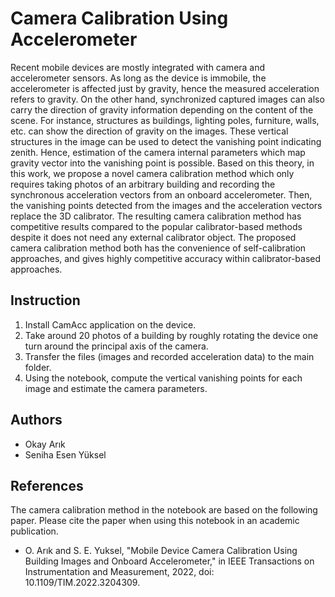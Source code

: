 # Camera Calibration Using Accelerometer
Recent mobile devices are mostly integrated with camera and accelerometer sensors. As long as the device is immobile, the accelerometer is affected just by gravity, hence the measured acceleration refers to gravity. On the other hand, synchronized captured images can also carry the direction of gravity information depending on the content of the scene. For instance, structures as buildings, lighting poles, furniture, walls, etc. can show the direction of gravity on the images. These vertical structures in the image can be used to detect the vanishing point indicating zenith. Hence, estimation of the camera internal parameters which map gravity vector into the vanishing point is possible. Based on this theory, in this work, we propose a novel camera calibration method which only requires taking photos of an arbitrary building and recording the synchronous acceleration vectors from an onboard accelerometer. Then, the vanishing points detected from the images and the acceleration vectors replace the 3D calibrator. The resulting camera calibration method has competitive results compared to the popular calibrator-based methods despite it does not need any external calibrator object. The proposed camera calibration method both has the convenience of self-calibration approaches, and gives highly competitive accuracy within calibrator-based approaches. 
## Instruction
1. Install CamAcc application on the device. 
2. Take around 20 photos of a building by roughly rotating the device one turn around the principal axis of the camera.
3. Transfer the files (images and recorded acceleration data) to the main folder.
4. Using the notebook, compute the vertical vanishing points for each image and estimate the camera parameters.
## Authors
- Okay Arık
- Seniha Esen Yüksel
## References
The camera calibration method in the notebook are based on the following paper. Please cite the paper when using this notebook in an academic publication.
- O. Arık and S. E. Yuksel, "Mobile Device Camera Calibration Using Building Images and Onboard Accelerometer," in IEEE Transactions on Instrumentation and Measurement, 2022, doi: 10.1109/TIM.2022.3204309.
